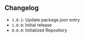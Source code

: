 ## Changelog

* `1.0.1`: Update package.json entry
* `1.0.0`: Initial release
* `0.0.0`: Initialized Repository
